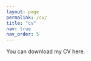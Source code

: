```yaml
---
layout: page
permalink: /cv/
title: "cv"
nav: true
nav_order: 5
---
```


<p>
  You can download my CV <a href="/assets/files/Swanson_CV.pdf" target="_blank">here</a>.
</p>

<style>
a { text-decoration: none; }
a:hover { text-decoration: underline; }
</style>
